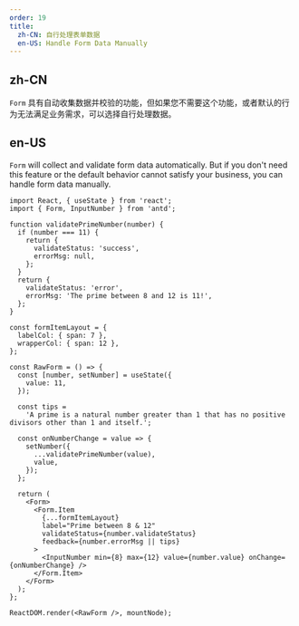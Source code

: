 ```yaml
---
order: 19
title:
  zh-CN: 自行处理表单数据
  en-US: Handle Form Data Manually
---
```


## zh-CN

`Form` 具有自动收集数据并校验的功能，但如果您不需要这个功能，或者默认的行为无法满足业务需求，可以选择自行处理数据。

## en-US

`Form` will collect and validate form data automatically. But if you don't need this feature or the default behavior cannot satisfy your business, you can handle form data manually.

```tsx
import React, { useState } from 'react';
import { Form, InputNumber } from 'antd';

function validatePrimeNumber(number) {
  if (number === 11) {
    return {
      validateStatus: 'success',
      errorMsg: null,
    };
  }
  return {
    validateStatus: 'error',
    errorMsg: 'The prime between 8 and 12 is 11!',
  };
}

const formItemLayout = {
  labelCol: { span: 7 },
  wrapperCol: { span: 12 },
};

const RawForm = () => {
  const [number, setNumber] = useState({
    value: 11,
  });

  const tips =
    'A prime is a natural number greater than 1 that has no positive divisors other than 1 and itself.';

  const onNumberChange = value => {
    setNumber({
      ...validatePrimeNumber(value),
      value,
    });
  };

  return (
    <Form>
      <Form.Item
        {...formItemLayout}
        label="Prime between 8 & 12"
        validateStatus={number.validateStatus}
        feedback={number.errorMsg || tips}
      >
        <InputNumber min={8} max={12} value={number.value} onChange={onNumberChange} />
      </Form.Item>
    </Form>
  );
};

ReactDOM.render(<RawForm />, mountNode);
```
